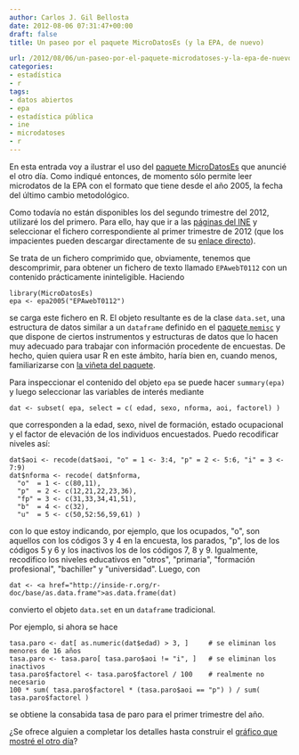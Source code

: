 ```yaml
---
author: Carlos J. Gil Bellosta
date: 2012-08-06 07:31:47+00:00
draft: false
title: Un paseo por el paquete MicroDatosEs (y la EPA, de nuevo)

url: /2012/08/06/un-paseo-por-el-paquete-microdatoses-y-la-epa-de-nuevo/
categories:
- estadística
- r
tags:
- datos abiertos
- epa
- estadística pública
- ine
- microdatoses
- r
---
```


En esta entrada voy a ilustrar el uso del [paquete MicroDatosEs](http://www.datanalytics.com/blog/2012/08/03/el-paquete-microdataes-para-microdatos-publicos/) que anuncié el otro día. Como indiqué entonces, de momento sólo permite leer microdatos de la EPA con el formato que tiene desde el año 2005, la fecha del último cambio metodológico.

Como todavía no están disponibles los del segundo trimestre del 2012, utilizaré los del primero. Para ello, hay que ir a las [páginas del INE](http://www.ine.es/prodyser/micro_epa.htm) y seleccionar el fichero correspondiente al primer trimestre de 2012 (que los impacientes pueden descargar directamente de su [enlace directo](ftp://www.ine.es/temas/epa/datos_1t12.zip)).

Se trata de un fichero comprimido que, obviamente, tenemos que descomprimir, para obtener un fichero de texto llamado `EPAwebT0112` con un contenido prácticamente ininteligible. Haciendo



    library(MicroDatosEs)
    epa <- epa2005("EPAwebT0112")



se carga este fichero en R. El objeto resultante es de la clase `data.set`, una estructura de datos similar a un `dataframe` definido en el [paquete `memisc`](http://cran.r-project.org/web/packages/memisc/index.html) y que dispone de ciertos instrumentos y estructuras de datos que lo hacen muy adecuado para trabajar con información procedente de encuestas. De hecho, quien quiera usar R en este ámbito, haría bien en, cuando menos, familiarizarse con [la viñeta del paquete](http://cran.r-project.org/web/packages/memisc/vignettes/anes48.pdf).

Para inspeccionar el contenido del objeto `epa` se puede hacer `summary(epa)` y luego seleccionar las variables de interés mediante



    dat <- subset( epa, select = c( edad, sexo, nforma, aoi, factorel) )



que corresponden a la edad, sexo, nivel de formación, estado ocupacional y el factor de elevación de los individuos encuestados. Puedo recodificar niveles así:



    dat$aoi <- recode(dat$aoi, "o" = 1 <- 3:4, "p" = 2 <- 5:6, "i" = 3 <- 7:9)
    dat$nforma <- recode( dat$nforma,
      "o"  = 1 <- c(80,11),
      "p"  = 2 <- c(12,21,22,23,36),
      "fp" = 3 <- c(31,33,34,41,51),
      "b"  = 4 <- c(32),
      "u"  = 5 <- c(50,52:56,59,61) )



con lo que estoy indicando, por ejemplo, que los ocupados, "o", son aquellos con los códigos 3 y 4 en la encuesta, los parados, "p", los de los códigos 5 y 6 y los inactivos los de los códigos 7, 8 y 9. Igualmente, recodifico los niveles educativos en "otros", "primaria", "formación profesional", "bachiller" y "universidad". Luego, con



    dat <- <a href="http://inside-r.org/r-doc/base/as.data.frame">as.data.frame(dat)



convierto el objeto `data.set` en un `dataframe` tradicional.

Por ejemplo, si ahora se hace



    tasa.paro <- dat[ as.numeric(dat$edad) > 3, ]     # se eliminan los menores de 16 años
    tasa.paro <- tasa.paro[ tasa.paro$aoi != "i", ]   # se eliminan los inactivos
    tasa.paro$factorel <- tasa.paro$factorel / 100    # realmente no necesario
    100 * sum( tasa.paro$factorel * (tasa.paro$aoi == "p") ) / sum( tasa.paro$factorel )



se obtiene la consabida tasa de paro para el primer trimestre del año.

¿Se ofrece alguien a completar los detalles hasta construir el [gráfico que mostré el otro día](http://www.datanalytics.com/blog/2012/07/12/edad-nivel-de-formacion-sexo-y-paro/)?



